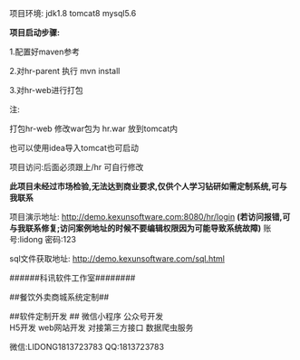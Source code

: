 项目环境: jdk1.8  tomcat8  mysql5.6

**项目启动步骤:**

1.配置好maven参考

2.对hr-parent 执行 mvn install

3.对hr-web进行打包

注:

打包hr-web 修改war包为 hr.war 放到tomcat内

也可以使用idea导入tomcat也可启动

项目访问:后面必须跟上/hr   可自行修改

**此项目未经过市场检验,无法达到商业要求,仅供个人学习钻研如需定制系统,可与我联系**

项目演示地址:	http://demo.kexunsoftware.com:8080/hr/login  **(若访问报错,可与我联系修复;访问案例地址的时候不要编辑权限因为可能导致系统故障)**
账号:lidong  密码:123



sql文件获取地址: http://demo.kexunsoftware.com/sql.html



######科讯软件工作室########

##餐饮外卖商城系统定制##

##软件定制开发 ##
微信小程序      公众号开发  
H5开发          web网站开发
对接第三方接口   数据爬虫服务

微信:LIDONG1813723783    QQ:1813723783

